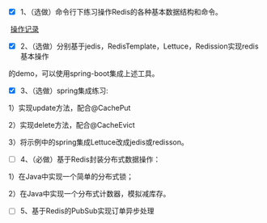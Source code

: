 - [x] 1、（选做）命令行下练习操作Redis的各种基本数据结构和命令。

​	[操作记录](redis_operate.md) 

- [x] 2、（选做）分别基于jedis，RedisTemplate，Lettuce，Redission实现redis基本操作 

的demo，可以使用spring-boot集成上述工具。 

- [x] 3、（选做）spring集成练习: 

1）实现update方法，配合@CachePut 

2）实现delete方法，配合@CacheEvict 

3）将示例中的spring集成Lettuce改成jedis或redisson。 

- [ ] 4、（必做）基于Redis封装分布式数据操作：  

1）在Java中实现一个简单的分布式锁； 

2）在Java中实现一个分布式计数器，模拟减库存。 

- [ ] 5、基于Redis的PubSub实现订单异步处理
